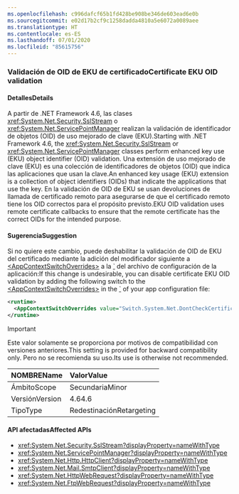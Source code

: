 ```yaml
---
ms.openlocfilehash: c996dafcf65b1fd428be908be346de603ead6e0b
ms.sourcegitcommit: e02d17b2cf9c1258dadda4810a5e6072a0089aee
ms.translationtype: HT
ms.contentlocale: es-ES
ms.lasthandoff: 07/01/2020
ms.locfileid: "85615756"
---
```

### <a name="certificate-eku-oid-validation"></a><span data-ttu-id="ccb27-101">Validación de OID de EKU de certificado</span><span class="sxs-lookup"><span data-stu-id="ccb27-101">Certificate EKU OID validation</span></span>

#### <a name="details"></a><span data-ttu-id="ccb27-102">Detalles</span><span class="sxs-lookup"><span data-stu-id="ccb27-102">Details</span></span>

<span data-ttu-id="ccb27-103">A partir de .NET Framework 4.6, las clases <xref:System.Net.Security.SslStream> o <xref:System.Net.ServicePointManager> realizan la validación de identificador de objetos (OID) de uso mejorado de clave (EKU).</span><span class="sxs-lookup"><span data-stu-id="ccb27-103">Starting with .NET Framework 4.6, the <xref:System.Net.Security.SslStream> or <xref:System.Net.ServicePointManager> classes perform enhanced key use (EKU) object identifier (OID) validation.</span></span> <span data-ttu-id="ccb27-104">Una extensión de uso mejorado de clave (EKU) es una colección de identificadores de objetos (OID) que indica las aplicaciones que usan la clave.</span><span class="sxs-lookup"><span data-stu-id="ccb27-104">An enhanced key usage (EKU) extension is a collection of object identifiers (OIDs) that indicate the applications that use the key.</span></span> <span data-ttu-id="ccb27-105">En la validación de OID de EKU se usan devoluciones de llamada de certificado remoto para asegurarse de que el certificado remoto tiene los OID correctos para el propósito previsto.</span><span class="sxs-lookup"><span data-stu-id="ccb27-105">EKU OID validation uses remote certificate callbacks to ensure that the remote certificate has the correct OIDs for the intended purpose.</span></span>

#### <a name="suggestion"></a><span data-ttu-id="ccb27-106">Sugerencia</span><span class="sxs-lookup"><span data-stu-id="ccb27-106">Suggestion</span></span>

<span data-ttu-id="ccb27-107">Si no quiere este cambio, puede deshabilitar la validación de OID de EKU del certificado mediante la adición del modificador siguiente a [\<AppContextSwitchOverrides>](~/docs/framework/configure-apps/file-schema/runtime/appcontextswitchoverrides-element.md) a la [\`](~/docs/framework/configure-apps/file-schema/runtime/runtime-element.md) del archivo de configuración de la aplicación:</span><span class="sxs-lookup"><span data-stu-id="ccb27-107">If this change is undesirable, you can disable certificate EKU OID validation by adding the following switch to the [\<AppContextSwitchOverrides>](~/docs/framework/configure-apps/file-schema/runtime/appcontextswitchoverrides-element.md) in the [\`](~/docs/framework/configure-apps/file-schema/runtime/runtime-element.md) of your app configuration file:</span></span>

```xml
<runtime>
  <AppContextSwitchOverrides value="Switch.System.Net.DontCheckCertificateEKUs=true" />
</runtime>
```

> [!IMPORTANT]
> <span data-ttu-id="ccb27-108">Este valor solamente se proporciona por motivos de compatibilidad con versiones anteriores.</span><span class="sxs-lookup"><span data-stu-id="ccb27-108">This setting is provided for backward compatibility only.</span></span> <span data-ttu-id="ccb27-109">Pero no se recomienda su uso.</span><span class="sxs-lookup"><span data-stu-id="ccb27-109">Its use is otherwise not recommended.</span></span>

| <span data-ttu-id="ccb27-110">NOMBRE</span><span class="sxs-lookup"><span data-stu-id="ccb27-110">Name</span></span>    | <span data-ttu-id="ccb27-111">Valor</span><span class="sxs-lookup"><span data-stu-id="ccb27-111">Value</span></span>       |
|:--------|:------------|
| <span data-ttu-id="ccb27-112">Ámbito</span><span class="sxs-lookup"><span data-stu-id="ccb27-112">Scope</span></span>   | <span data-ttu-id="ccb27-113">Secundaria</span><span class="sxs-lookup"><span data-stu-id="ccb27-113">Minor</span></span>       |
| <span data-ttu-id="ccb27-114">Versión</span><span class="sxs-lookup"><span data-stu-id="ccb27-114">Version</span></span> | <span data-ttu-id="ccb27-115">4.6</span><span class="sxs-lookup"><span data-stu-id="ccb27-115">4.6</span></span>         |
| <span data-ttu-id="ccb27-116">Tipo</span><span class="sxs-lookup"><span data-stu-id="ccb27-116">Type</span></span>    | <span data-ttu-id="ccb27-117">Redestinación</span><span class="sxs-lookup"><span data-stu-id="ccb27-117">Retargeting</span></span> |

#### <a name="affected-apis"></a><span data-ttu-id="ccb27-118">API afectadas</span><span class="sxs-lookup"><span data-stu-id="ccb27-118">Affected APIs</span></span>

- <xref:System.Net.Security.SslStream?displayProperty=nameWithType>
- <xref:System.Net.ServicePointManager?displayProperty=nameWithType>
- <xref:System.Net.Http.HttpClient?displayProperty=nameWithType>
- <xref:System.Net.Mail.SmtpClient?displayProperty=nameWithType>
- <xref:System.Net.HttpWebRequest?displayProperty=nameWithType>
- <xref:System.Net.FtpWebRequest?displayProperty=nameWithType>

